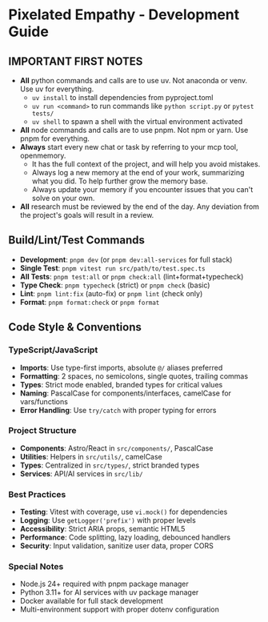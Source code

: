 # Pixelated Empathy - Development Guide

## IMPORTANT FIRST NOTES
- **All** python commands and calls are to use uv. Not anaconda or venv. Use uv for everything.
    - `uv install` to install dependencies from pyproject.toml
    - `uv run <command>` to run commands like `python script.py` or `pytest tests/`
    - `uv shell` to spawn a shell with the virtual environment activated
- **All** node commands and calls are to use pnpm. Not npm or yarn. Use pnpm for everything.
- **Always** start every new chat or task by referring to your mcp tool, openmemory.
    - It has the full context of the project, and will help you avoid mistakes.
    - Always log a new memory at the end of your work, summarizing what you did. To help further grow the memory base.
    - Always update your memory if you encounter issues that you can't solve on your own.
- **All** research must be reviewed by the end of the day. Any deviation from the project's goals will result in a review.

## Build/Lint/Test Commands
- **Development**: `pnpm dev` (or `pnpm dev:all-services` for full stack)
- **Single Test**: `pnpm vitest run src/path/to/test.spec.ts`
- **All Tests**: `pnpm test:all` or `pnpm check:all` (lint+format+typecheck)
- **Type Check**: `pnpm typecheck` (strict) or `pnpm check` (basic)
- **Lint**: `pnpm lint:fix` (auto-fix) or `pnpm lint` (check only)
- **Format**: `pnpm format:check` or `pnpm format`

## Code Style & Conventions

### TypeScript/JavaScript
- **Imports**: Use type-first imports, absolute `@/` aliases preferred
- **Formatting**: 2 spaces, no semicolons, single quotes, trailing commas
- **Types**: Strict mode enabled, branded types for critical values
- **Naming**: PascalCase for components/interfaces, camelCase for vars/functions
- **Error Handling**: Use `try/catch` with proper typing for errors

### Project Structure
- **Components**: Astro/React in `src/components/`, PascalCase
- **Utilities**: Helpers in `src/utils/`, camelCase
- **Types**: Centralized in `src/types/`, strict branded types
- **Services**: API/AI services in `src/lib/`

### Best Practices
- **Testing**: Vitest with coverage, use `vi.mock()` for dependencies
- **Logging**: Use `getLogger('prefix')` with proper levels
- **Accessibility**: Strict ARIA props, semantic HTML5
- **Performance**: Code splitting, lazy loading, debounced handlers
- **Security**: Input validation, sanitize user data, proper CORS

### Special Notes
- Node.js 24+ required with pnpm package manager
- Python 3.11+ for AI services with uv package manager
- Docker available for full stack development 
- Multi-environment support with proper dotenv configuration